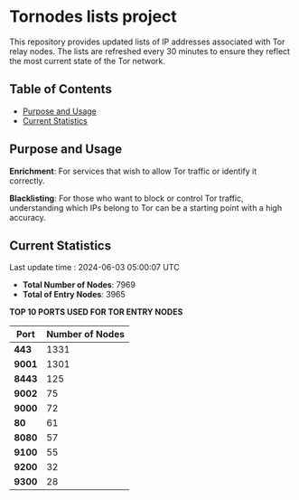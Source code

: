 # Tornodes lists project

This repository provides updated lists of IP addresses associated with Tor relay nodes. The lists are refreshed every 30 minutes to ensure they reflect the most current state of the Tor network.

## Table of Contents

- [Purpose and Usage](#purpose-and-usage)
- [Current Statistics](#current-statistics)


## Purpose and Usage

**Enrichment**: For services that wish to allow Tor traffic or identify it correctly.

**Blacklisting**: For those who want to block or control Tor traffic, understanding which IPs belong to Tor can be a starting point with a high accuracy.

## Current Statistics

Last update time : 2024-06-03 05:00:07 UTC

- **Total Number of Nodes**: 7969
- **Total of Entry Nodes**: 3965

**TOP 10 PORTS USED FOR TOR ENTRY NODES**

| **Port** | **Number of Nodes** |
|------|-----------------|
| **443**   | 1331  |
| **9001**   | 1301  |
| **8443**   | 125  |
| **9002**   | 75  |
| **9000**   | 72  |
| **80**   | 61  |
| **8080**   | 57  |
| **9100**   | 55  |
| **9200**   | 32  |
| **9300**   | 28  |

